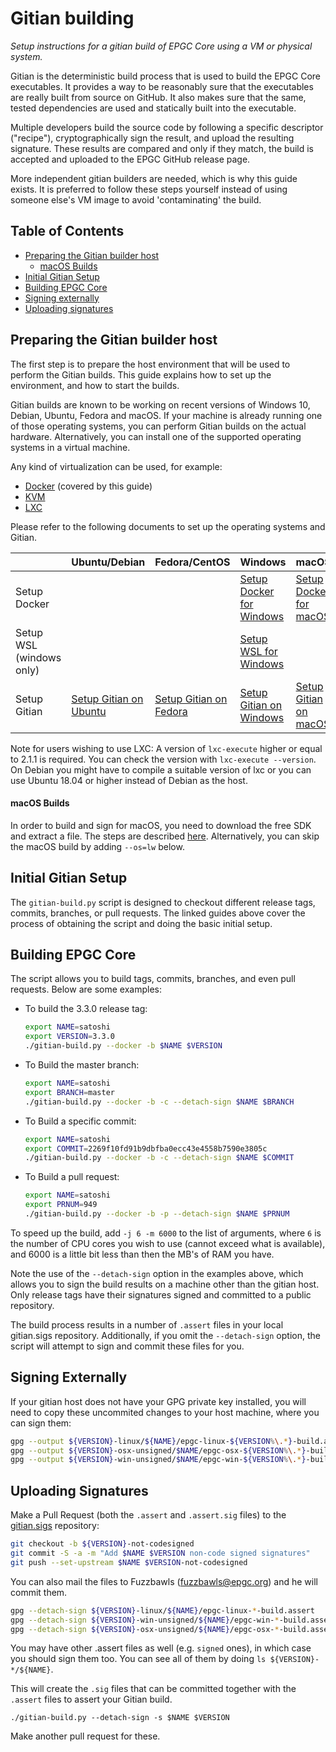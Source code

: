 Gitian building
================

*Setup instructions for a gitian build of EPGC Core using a VM or physical system.*

Gitian is the deterministic build process that is used to build the EPGC
Core executables. It provides a way to be reasonably sure that the
executables are really built from source on GitHub. It also makes sure that
the same, tested dependencies are used and statically built into the executable.

Multiple developers build the source code by following a specific descriptor
("recipe"), cryptographically sign the result, and upload the resulting signature.
These results are compared and only if they match, the build is accepted and uploaded
to the EPGC GitHub release page.

More independent gitian builders are needed, which is why this guide exists.
It is preferred to follow these steps yourself instead of using someone else's
VM image to avoid 'contaminating' the build.

Table of Contents
------------------

- [Preparing the Gitian builder host](#preparing-the-gitian-builder-host)
  - [macOS Builds](#macos-builds)
- [Initial Gitian Setup](#initial-gitian-setup)
- [Building EPGC Core](#building-epgc-core)
- [Signing externally](#signing-externally)
- [Uploading signatures](#uploading-signatures)

Preparing the Gitian builder host
---------------------------------

The first step is to prepare the host environment that will be used to perform the Gitian builds.
This guide explains how to set up the environment, and how to start the builds.

Gitian builds are known to be working on recent versions of Windows 10, Debian, Ubuntu, Fedora and macOS.
If your machine is already running one of those operating systems, you can perform Gitian builds on the actual hardware.
Alternatively, you can install one of the supported operating systems in a virtual machine.

Any kind of virtualization can be used, for example:
- [Docker](https://www.docker.com/) (covered by this guide)
- [KVM](http://www.linux-kvm.org/page/Main_Page)
- [LXC](https://linuxcontainers.org/)

Please refer to the following documents to set up the operating systems and Gitian.

|                          | Ubuntu/Debian                                                      | Fedora/CentOS                                                      | Windows                                                               | macOS
|--------------------------|--------------------------------------------------------------------|--------------------------------------------------------------------|-----------------------------------------------------------------------|----------------------------------------------------------------
| Setup Docker             |                                                                    |                                                                    | [Setup Docker for Windows](./gitian-building/docker-setup-windows.md) | [Setup Docker for macOS](./gitian-building/docker-setup-mac.md)
| Setup WSL (windows only) |                                                                    |                                                                    | [Setup WSL for Windows](./gitian-building/wsl-setup-windows.md)       |
| Setup Gitian             | [Setup Gitian on Ubuntu](./gitian-building/gitian-setup-ubuntu.md) | [Setup Gitian on Fedora](./gitian-building/gitian-setup-fedora.md) | [Setup Gitian on Windows](./gitian-building/gitian-setup-windows.md)  | [Setup Gitian on macOS](./gitian-building/gitian-setup-mac.md)

Note for users wishing to use LXC: A version of `lxc-execute` higher or equal to 2.1.1 is required.
You can check the version with `lxc-execute --version`.
On Debian you might have to compile a suitable version of lxc or you can use Ubuntu 18.04 or higher instead of Debian as the host.

#### macOS Builds

In order to build and sign for macOS, you need to download the free SDK and extract a file. The steps are described [here](./gitian-building/gitian-building-mac-os-sdk.md). Alternatively, you can skip the macOS build by adding `--os=lw` below.

Initial Gitian Setup
--------------------

The `gitian-build.py` script is designed to checkout different release tags, commits, branches, or pull requests. The linked guides above cover the process of obtaining the script and doing the basic initial setup.

Building EPGC Core
--------------------

The script allows you to build tags, commits, branches, and even pull requests. Below are some examples:

* To build the 3.3.0 release tag:
    ```bash
    export NAME=satoshi
    export VERSION=3.3.0
    ./gitian-build.py --docker -b $NAME $VERSION
    ```
* To Build the master branch:
    ```bash
    export NAME=satoshi
    export BRANCH=master
    ./gitian-build.py --docker -b -c --detach-sign $NAME $BRANCH
    ```
* To Build a specific commit:
    ```bash
    export NAME=satoshi
    export COMMIT=2269f10fd91b9dbfba0ecc43e4558b7590e3805c
    ./gitian-build.py --docker -b -c --detach-sign $NAME $COMMIT
    ```
* To Build a pull request:
    ```bash
    export NAME=satoshi
    export PRNUM=949
    ./gitian-build.py --docker -b -p --detach-sign $NAME $PRNUM
    ```
To speed up the build, add `-j 6 -m 6000` to the list of arguments, where `6` is the number of CPU cores you wish to use (cannot exceed what is available), and 6000 is a little bit less than then the MB's of RAM you have.

Note the use of the `--detach-sign` option in the examples above, which allows you to sign the build results on a machine other than the gitian host. Only release tags have their signatures signed and committed to a public repository.

The build process results in a number of `.assert` files in your local gitian.sigs repository. Additionally, if you omit the `--detach-sign` option, the script will attempt to sign and commit these files for you.

Signing Externally
--------------------

If your gitian host does not have your GPG private key installed, you will need to copy these uncommited changes to your host machine, where you can sign them:

```bash
gpg --output ${VERSION}-linux/${NAME}/epgc-linux-${VERSION%\.*}-build.assert.sig --detach-sign ${VERSION}-linux/$NAME/epgc-linux-${VERSION%\.*}-build.assert
gpg --output ${VERSION}-osx-unsigned/$NAME/epgc-osx-${VERSION%\.*}-build.assert.sig --detach-sign ${VERSION}-osx-unsigned/$NAME/epgc-osx-${VERSION%\.*}-build.assert
gpg --output ${VERSION}-win-unsigned/$NAME/epgc-win-${VERSION%\.*}-build.assert.sig --detach-sign ${VERSION}-win-unsigned/$NAME/epgc-win-${VERSION%\.*}-build.assert
```

Uploading Signatures
--------------------
Make a Pull Request (both the `.assert` and `.assert.sig` files) to the
[gitian.sigs](https://github.com/epgc-project/gitian.sigs/) repository:

```bash
git checkout -b ${VERSION}-not-codesigned
git commit -S -a -m "Add $NAME $VERSION non-code signed signatures"
git push --set-upstream $NAME $VERSION-not-codesigned
```

You can also mail the files to Fuzzbawls (fuzzbawls@epgc.org) and he will commit them.

```bash
gpg --detach-sign ${VERSION}-linux/${NAME}/epgc-linux-*-build.assert
gpg --detach-sign ${VERSION}-win-unsigned/${NAME}/epgc-win-*-build.assert
gpg --detach-sign ${VERSION}-osx-unsigned/${NAME}/epgc-osx-*-build.assert
```

You may have other .assert files as well (e.g. `signed` ones), in which case you should sign them too. You can see all of them by doing `ls ${VERSION}-*/${NAME}`.

This will create the `.sig` files that can be committed together with the `.assert` files to assert your
Gitian build.

 `./gitian-build.py --detach-sign -s $NAME $VERSION`

Make another pull request for these.